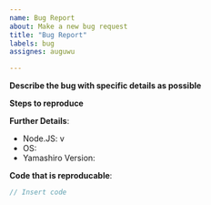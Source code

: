 ```yaml
---
name: Bug Report
about: Make a new bug request
title: "Bug Report"
labels: bug
assignes: auguwu

---
```


**Describe the bug with specific details as possible**

**Steps to reproduce**

**Further Details**:
<!-- Only use this if you're making a PR and it bugs out -->

- Node.JS: v
- OS: 
- Yamashiro Version:

**Code that is reproducable**:
<!-- If in development, upload the code here -->

```ts
// Insert code
```